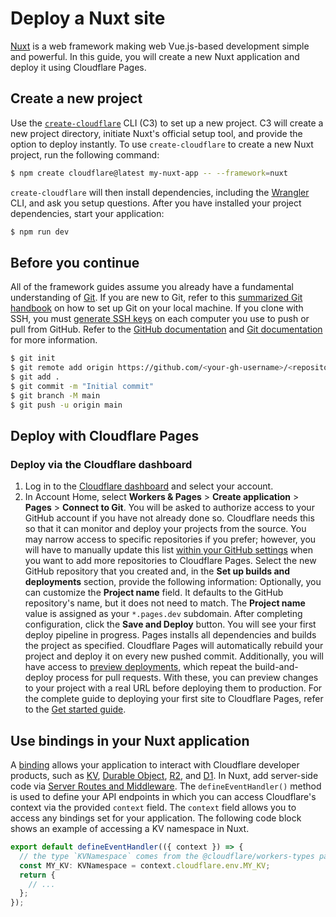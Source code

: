 # Deploy a Nuxt site
[Nuxt](https://nuxt.com) is a web framework making web Vue.js-based development simple and powerful.
In this guide, you will create a new Nuxt application and deploy it using Cloudflare Pages.
## Create a new project
Use the [`create-cloudflare`](https://www.npmjs.com/package/create-cloudflare) CLI (C3) to set up a new project. C3 will create a new project directory, initiate Nuxt's official setup tool, and provide the option to deploy instantly.
To use `create-cloudflare` to create a new Nuxt project, run the following command:
```sh
$ npm create cloudflare@latest my-nuxt-app -- --framework=nuxt
```
`create-cloudflare` will then install dependencies, including the [Wrangler](/workers/wrangler/install-and-update/#check-your-wrangler-version) CLI, and ask you setup questions.
After you have installed your project dependencies, start your application:
```sh
$ npm run dev
```
## Before you continue
All of the framework guides assume you already have a fundamental understanding of [Git](https://git-scm.com/). If you are new to Git, refer to this [summarized Git handbook](https://guides.github.com/introduction/git-handbook/) on how to set up Git on your local machine.
If you clone with SSH, you must [generate SSH keys](https://docs.github.com/en/github/authenticating-to-github/connecting-to-github-with-ssh/generating-a-new-ssh-key-and-adding-it-to-the-ssh-agent) on each computer you use to push or pull from GitHub.
Refer to the [GitHub documentation](https://guides.github.com/introduction/git-handbook/) and [Git documentation](https://git-scm.com/book/en/v2) for more information.
```sh
$ git init
$ git remote add origin https://github.com/<your-gh-username>/<repository-name>
$ git add .
$ git commit -m "Initial commit"
$ git branch -M main
$ git push -u origin main
```
## Deploy with Cloudflare Pages
### Deploy via the Cloudflare dashboard
1. Log in to the [Cloudflare dashboard](https://dash.cloudflare.com/) and select your account.
2. In Account Home, select **Workers & Pages** > **Create application** > **Pages** > **Connect to Git**.
You will be asked to authorize access to your GitHub account if you have not already done so. Cloudflare needs this so that it can monitor and deploy your projects from the source. You may narrow access to specific repositories if you prefer; however, you will have to manually update this list [within your GitHub settings](https://github.com/settings/installations) when you want to add more repositories to Cloudflare Pages.
Select the new GitHub repository that you created and, in the **Set up builds and deployments** section, provide the following information:
Optionally, you can customize the **Project name** field. It defaults to the GitHub repository's name, but it does not need to match. The **Project name** value is assigned as your `*.pages.dev` subdomain.
After completing configuration, click the **Save and Deploy** button.
You will see your first deploy pipeline in progress. Pages installs all dependencies and builds the project as specified.
Cloudflare Pages will automatically rebuild your project and deploy it on every new pushed commit.
Additionally, you will have access to [preview deployments](/pages/configuration/preview-deployments/), which repeat the build-and-deploy process for pull requests. With these, you can preview changes to your project with a real URL before deploying them to production.
For the complete guide to deploying your first site to Cloudflare Pages, refer to the [Get started guide](/pages/get-started/).
## Use bindings in your Nuxt application
A [binding](/pages/functions/bindings/) allows your application to interact with Cloudflare developer products, such as [KV](/kv/reference/how-kv-works/), [Durable Object](/durable-objects/), [R2](/r2/), and [D1](https://blog.cloudflare.com/introducing-d1/).
In Nuxt, add server-side code via [Server Routes and Middleware](https://nuxt.com/docs/guide/directory-structure/server#server-directory). The `defineEventHandler()` method is used to define your API endpoints in which you can access Cloudflare's context via the provided `context` field. The `context` field allows you to access any bindings set for your application.
The following code block shows an example of accessing a KV namespace in Nuxt.
```typescript
export default defineEventHandler(({ context }) => {
  // the type `KVNamespace` comes from the @cloudflare/workers-types package
  const MY_KV: KVNamespace = context.cloudflare.env.MY_KV;
  return {
    // ...
  };
});
```
